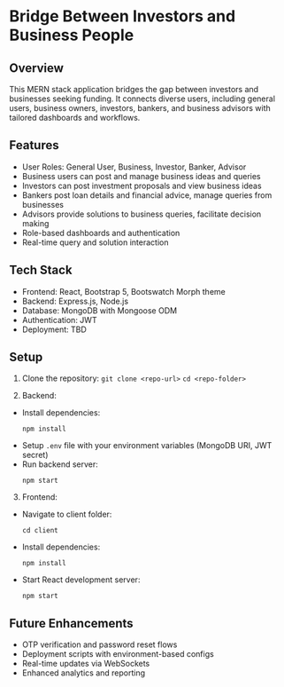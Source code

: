 # Bridge Between Investors and Business People

## Overview

This MERN stack application bridges the gap between investors and businesses seeking funding. It connects diverse users, including general users, business owners, investors, bankers, and business advisors with tailored dashboards and workflows.

## Features

- User Roles: General User, Business, Investor, Banker, Advisor
- Business users can post and manage business ideas and queries
- Investors can post investment proposals and view business ideas
- Bankers post loan details and financial advice, manage queries from businesses
- Advisors provide solutions to business queries, facilitate decision making
- Role-based dashboards and authentication 
- Real-time query and solution interaction

## Tech Stack

- Frontend: React, Bootstrap 5, Bootswatch Morph theme
- Backend: Express.js, Node.js
- Database: MongoDB with Mongoose ODM
- Authentication: JWT
- Deployment: TBD

## Setup

1. Clone the repository:
`git clone <repo-url>`
`cd <repo-folder>`

2. Backend:
- Install dependencies:
  ```
  npm install
  ```
- Setup `.env` file with your environment variables (MongoDB URI, JWT secret)
- Run backend server:
  ```
  npm start
  ```

3. Frontend:
- Navigate to client folder:
  ```
  cd client
  ```
- Install dependencies:
  ```
  npm install
  ```
- Start React development server:
  ```
  npm start
  ```

## Future Enhancements

- OTP verification and password reset flows
- Deployment scripts with environment-based configs
- Real-time updates via WebSockets
- Enhanced analytics and reporting


